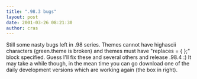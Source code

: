 ```yaml
---
title: ".98.3 bugs"
layout: post
date: 2001-03-26 08:21:30
author: cras
---
```

Still some nasty bugs left in .98 series. Themes cannot have highascii
characters (green.theme is broken) and themes must have "replaces = {
};" block specified. Guess I'll fix these and several others and release
.98.4 :) It may take a while though, in the mean time you can go
download one of the daily development versions which are working again
(the box in right).

